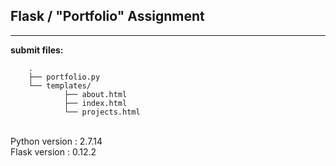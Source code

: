 ## Flask / "Portfolio" Assignment

----

**submit files:**<br />

```
    .
    ├── portfolio.py
    └── templates/
            ├── about.html
            ├── index.html
            └── projects.html
```

<br />
Python version : 2.7.14<br />
Flask version : 0.12.2<br />
<br />